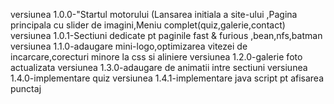 versiunea 1.0.0-"Startul motorului (Lansarea initiala a site-ului ,Pagina principala cu slider de imagini,Meniu complet(quiz,galerie,contact)
versiunea 1.0.1-Sectiuni dedicate pt paginile fast & furious ,bean,nfs,batman
versiunea 1.1.0-adaugare mini-logo,optimizarea vitezei de incarcare,corecturi minore la css si aliniere
versiunea 1.2.0-galerie foto actualizata
versiunea 1.3.0-adaugare de animatii intre sectiuni
versiunea 1.4.0-implementare quiz 
versiunea 1.4.1-implementare java script pt afisarea punctaj
